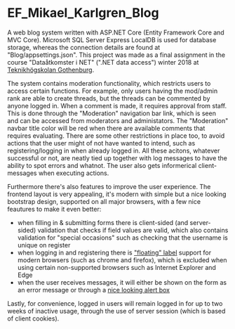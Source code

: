 # EF_Mikael_Karlgren_Blog
A web blog system written with ASP.NET Core (Entity Framework Core and MVC Core). Microsoft SQL Server Express LocalDB is used for database storage, whereas the connection details are found at "Blog/appsettings.json". This project was made as a final assignment in the course "Dataåtkomster i NET" (".NET data access") winter 2018 at [Teknikhögskolan Gothenburg](http://teknikhogskolan.se/utbildningar/fullstack-developer-net).

The system contains moderation functionality, which restricts users to access certain functions. For example, only users having the mod/admin rank are able to create threads, but the threads can be commented by anyone logged in. When a comment is made, it requires approval from staff. This is done through the "Moderation" navigation bar link, which is seen and can be accessed from moderators and administators. The "Moderation" navbar title color will be red when there are available comments that requires evaluating. There are some other restrictions in place too, to avoid actions that the user might of not have wanted to intend, such as registering/logging in when already logged in. All these acitons, whatever successful or not, are neatly tied up together with log messages to have the ability to spot errors and whatnot. The user also gets informerical client-messages when executing actions.

Furthermore there's also features to improve the user experience. The frontend layout is very appealing, it's modern with simple but a nice looking bootstrap design, supported on all major browsers, with a few nice feautures to make it even better: 
* when filling in & submitting forms there is client-sided (and server-sided) validation that checks if field values are valid, which also contains validation for "special occasions" such as checking that the username is unique on register
* when logging in and registering there is ["floating" label](https://www.jquery-az.com/bootstrap4/demo2.php?ex=94.0_3) support for modern browsers (such as chrome and firefox), which is excluded when using certain non-supported browsers such as Internet Explorer and Edge
* when the user receives messages, it will either be shown on the form as an error message or through a [nice looking alert box](https://github.com/HubSpot/vex)

Lastly, for convenience, logged in users will remain logged in for up to two weeks of inactive usage, through the use of server session (which is based of client cookies).
